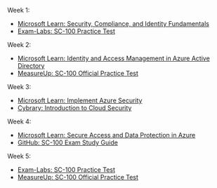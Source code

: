 Week 1:
- [Microsoft Learn: Security, Compliance, and Identity Fundamentals](https://docs.microsoft.com/en-us/learn/certifications/sc-900/)
- [Exam-Labs: SC-100 Practice Test](https://www.exam-labs.com/exam/SC-100)

Week 2:
- [Microsoft Learn: Identity and Access Management in Azure Active Directory](https://docs.microsoft.com/en-us/learn/certifications/sc-900/?WT.mc_id=modinfra-16771-thmaure)
- [MeasureUp: SC-100 Official Practice Test](https://www.measureup.com/sc-100-microsoft-security-compliance-and-identity-fundamentals.html)

Week 3:
- [Microsoft Learn: Implement Azure Security](https://docs.microsoft.com/en-us/learn/certifications/sc-900/)
- [Cybrary: Introduction to Cloud Security](https://www.cybrary.it/course/introduction-to-cloud-security/)

Week 4:
- [Microsoft Learn: Secure Access and Data Protection in Azure](https://docs.microsoft.com/en-us/learn/certifications/sc-900/)
- [GitHub: SC-100 Exam Study Guide](https://github.com/Arshad-Mohammad/SC-100-Microsoft-Certification-Exam-Study-Guide)

Week 5:
- [Exam-Labs: SC-100 Practice Test](https://www.exam-labs.com/exam/SC-100)
- [MeasureUp: SC-100 Official Practice Test](https://www.measureup.com/sc-100-microsoft-security-compliance-and-identity-fundamentals.html)
